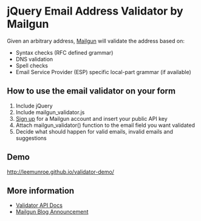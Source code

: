 # jQuery Email Address Validator by Mailgun

Given an arbitrary address, [Mailgun](http://www.mailgun.com) will validate the address based on:
* Syntax checks (RFC defined grammar)
* DNS validation
* Spell checks
* Email Service Provider (ESP) specific local-part grammar (if available)

## How to use the email validator on your form

1. Include jQuery
2. Include mailgun_validator.js
3. [Sign up](https://mailgun.com/signup) for a Mailgun account and insert your public API key
4. Attach mailgun_validator() function to the email field you want validated
5. Decide what should happen for valid emails, invalid emails and suggestions

## Demo

http://leemunroe.github.io/validator-demo/

## More information

* [Validator API Docs](http://documentation.mailgun.com/api-email-validation.html)
* [Mailgun Blog Announcement](http://blog.mailgun.com/post/free-email-validation-api-for-web-forms/)

